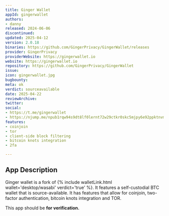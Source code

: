 ```yaml
---
title: Ginger Wallet
appId: gingerwallet
authors:
- danny
released: 2024-06-06
discontinued: 
updated: 2025-04-12
version: 2.0.18
binaries: https://github.com/GingerPrivacy/GingerWallet/releases
provider: GingerPrivacy
providerWebsite: https://gingerwallet.io
website: https://gingerwallet.io
repository: https://github.com/GingerPrivacy/GingerWallet
issue: 
icon: gingerwallet.jpg
bugbounty: 
meta: ok
verdict: sourceavailable
date: 2025-04-22
reviewArchive: 
twitter: 
social:
- https://t.me/gingerwallet
- https://njump.me/npub1rqw94s9dt8lf0lernt72w29ctkr0skc5mjpy6e92ppktnvms0kwq540l8l
features:
- coinjoin
- tor
- client-side block filtering
- bitcoin knots integration
- 2fa

---
```


## App Description

Ginger wallet is a fork of {% include walletLink.html wallet='desktop/wasabi' verdict='true' %}. It features a self-custodial BTC wallet that is source-available. It has features that allow for coinjoin, two-factor authentication, bitcoin knots integration and TOR. 

This app should be **for verification.**